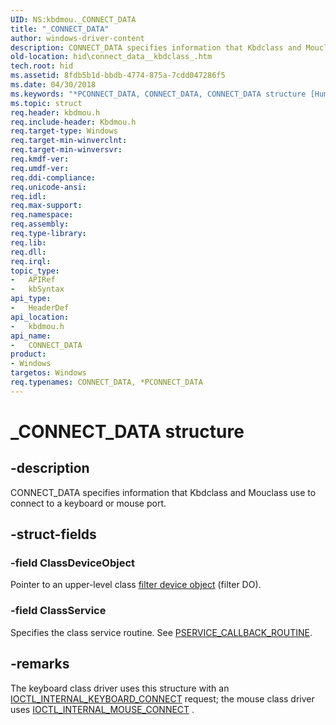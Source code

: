 ```yaml
---
UID: NS:kbdmou._CONNECT_DATA
title: "_CONNECT_DATA"
author: windows-driver-content
description: CONNECT_DATA specifies information that Kbdclass and Mouclass use to connect to a keyboard or mouse port.
old-location: hid\connect_data__kbdclass_.htm
tech.root: hid
ms.assetid: 8fdb5b1d-bbdb-4774-875a-7cdd047286f5
ms.date: 04/30/2018
ms.keywords: "*PCONNECT_DATA, CONNECT_DATA, CONNECT_DATA structure [Human Input Devices], PCONNECT_DATA, PCONNECT_DATA structure pointer [Human Input Devices], _CONNECT_DATA, hid.connect_data__kbdclass_, kbdmou/CONNECT_DATA, kbdmou/PCONNECT_DATA, kref_e50b6d57-99fa-41bd-979c-de2d83922af6.xml"
ms.topic: struct
req.header: kbdmou.h
req.include-header: Kbdmou.h
req.target-type: Windows
req.target-min-winverclnt: 
req.target-min-winversvr: 
req.kmdf-ver: 
req.umdf-ver: 
req.ddi-compliance: 
req.unicode-ansi: 
req.idl: 
req.max-support: 
req.namespace: 
req.assembly: 
req.type-library: 
req.lib: 
req.dll: 
req.irql: 
topic_type:
-	APIRef
-	kbSyntax
api_type:
-	HeaderDef
api_location:
-	kbdmou.h
api_name:
-	CONNECT_DATA
product:
- Windows
targetos: Windows
req.typenames: CONNECT_DATA, *PCONNECT_DATA
---
```


# _CONNECT_DATA structure


## -description


CONNECT_DATA specifies information that Kbdclass and Mouclass use to connect to a keyboard or mouse port.


## -struct-fields




### -field ClassDeviceObject

Pointer to an upper-level class <a href="https://msdn.microsoft.com/f697e0db-1db0-4a81-94d8-0ca079885480">filter device object</a> (filter DO).


### -field ClassService

Specifies the class service routine. See  <a href="https://msdn.microsoft.com/library/windows/hardware/ff542274">PSERVICE_CALLBACK_ROUTINE</a>.


## -remarks



The keyboard class driver uses this structure with an <a href="https://msdn.microsoft.com/library/windows/hardware/ff541273">IOCTL_INTERNAL_KEYBOARD_CONNECT</a> request; the mouse class driver uses <a href="https://msdn.microsoft.com/library/windows/hardware/ff541294">IOCTL_INTERNAL_MOUSE_CONNECT</a> .



